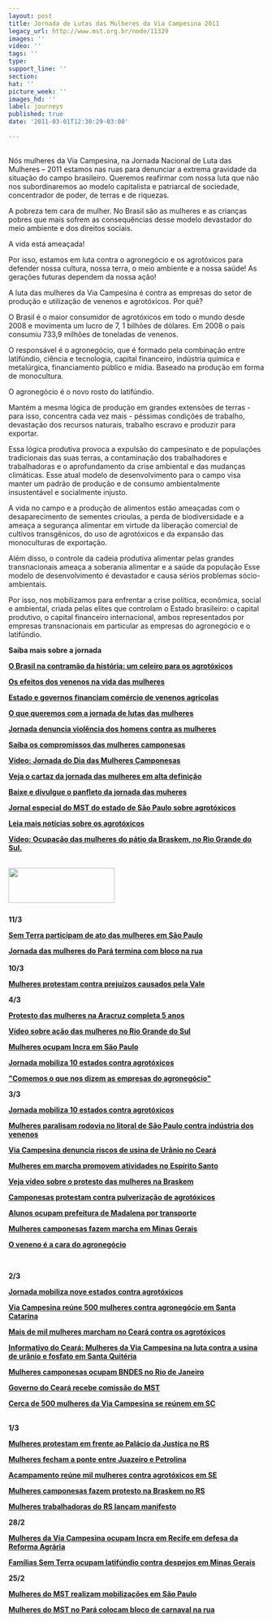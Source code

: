 ```yaml
---
layout: post
title: Jornada de Lutas das Mulheres da Via Campesina 2011
legacy_url: http://www.mst.org.br/node/11329
images: ''
video: ''
tags: ''
type: 
support_line: ''
section: 
hat: ''
picture_week: ''
images_hd: ''
label: journeys
published: true
date: '2011-03-01T12:30:29-03:00'

---
```

<p><meta http-equiv="CONTENT-TYPE" content="text/html; charset=utf-8"><title></title><meta name="GENERATOR" content="BrOffice.org 3.2  (Win32)"><style type="text/css">
	<!--
		@page { margin: 2cm }
		P { margin-bottom: 0.21cm }
	-->
	</style></p><p class="western" style="margin-bottom: 0cm;"><br>Nós mulheres da Via Campesina, na Jornada Nacional de Luta das Mulheres – 2011 estamos nas ruas para denunciar a extrema gravidade da situação do campo brasileiro. Queremos reafirmar com nossa luta que não nos subordinaremos ao modelo capitalista e patriarcal de sociedade, concentrador de poder, de terras e de riquezas.</p><p class="western" style="margin-bottom: 0cm;">A pobreza tem cara de  mulher. No Brasil são as mulheres e as crianças pobres que mais sofrem  as consequências desse modelo devastador do meio ambiente e dos direitos  sociais.</p><p class="western" style="margin-bottom: 0cm;">A vida está  ameaçada!</p><p class="western" style="margin-bottom: 0cm;">Por isso,  estamos em luta contra o agronegócio e os agrotóxicos para defender  nossa cultura, nossa terra, o meio ambiente e a nossa saúde! As gerações  futuras dependem da nossa ação!</p><p class="western" style="margin-bottom: 0cm;">A luta das mulheres da Via Campesina é contra as  empresas do setor de produção e utilização de venenos e agrotóxicos. Por  quê?</p><p class="western" style="margin-bottom: 0cm;">O Brasil é  o maior consumidor de agrotóxicos em todo o mundo desde 2008 e  movimenta um lucro de 7, 1 bilhões de dólares. Em 2008 o país consumiu  733,9 milhões de toneladas de venenos.</p><p class="western" style="margin-bottom: 0cm;">O responsável é o agronegócio, que é formado pela combinação entre latifúndio, ciência e tecnologia, capital financeiro, indústria química e metalúrgica, financiamento público e mídia. Baseado na produção em forma de monocultura.</p><p class="western" style="margin-bottom: 0cm;">O agronegócio é o novo rosto do latifúndio.</p><p class="western" style="margin-bottom: 0cm;">Mantém a mesma lógica de produção em grandes extensões de terras - para isso, concentra cada vez mais - péssimas condições de trabalho, devastação dos recursos naturais, trabalho escravo e produzir para exportar.</p><p class="western" style="margin-bottom: 0cm;">Essa lógica produtiva provoca a expulsão do campesinato e de populações tradicionais das suas terras, a contaminação dos trabalhadores e trabalhadoras e o aprofundamento da crise ambiental e das mudanças climáticas. Esse atual modelo de desenvolvimento para o campo visa manter um padrão de produção e de consumo ambientalmente insustentável e socialmente injusto.</p><p class="western" style="margin-bottom: 0cm;">A vida no campo e a produção de alimentos estão ameaçadas com o desaparecimento de sementes crioulas, a perda de biodiversidade e a ameaça a segurança alimentar em virtude da liberação comercial de cultivos transgênicos, do uso de agrotóxicos e da expansão das monoculturas de exportação.</p><p class="western" style="margin-bottom: 0cm;">Além disso, o controle da cadeia produtiva alimentar pelas grandes transnacionais ameaça a soberania alimentar e a saúde da população Esse modelo de desenvolvimento é devastador e causa sérios problemas sócio-ambientais.<b><br></b></p><p class="western" style="margin-bottom: 0cm;">Por isso, nos mobilizamos para enfrentar a crise política, econômica,  social e ambiental, criada pelas elites que controlam o Estado  brasileiro: o capital produtivo, o capital financeiro internacional,  ambos representados por empresas transnacionais em particular as  empresas do agronegócio e o latifúndio.</p><p class="western" style="margin-bottom: 0cm;"><strong>Saiba mais sobre a jornada</strong></p><p class="western" style="margin-bottom: 0cm;"><strong><a href="http://www.mst.org.br/O-Brasil-na-contramao-da-historia-um-celeiro-para-os-agrotoxicos" target="_self"><strong>O Brasil na contramão da história: um celeiro  para os agrotóxicos </strong></a></strong></p><p class="western" style="margin-bottom: 0cm;"><a target="_self" href="http://www.mst.org.br/Os-efeitos-dos-venenos-na-vida-das-mulheres"><strong>Os  efeitos dos venenos na vida das mulheres </strong></a></p><p class="western" style="margin-bottom: 0cm;"><strong><a target="_self" href="http://www.mst.org.br/Estado-e-governos-financiam-comercio-de-venenos-agricolas"><strong>Estado  e governos financiam comércio de venenos agrícolas </strong></a></strong></p><p class="western" style="margin-bottom: 0cm;"><strong><a href="http://www.mst.org.br/O-que-queremos-com-a-jornada-de-luta-das-mulheres-de-2011" target="_self">O que queremos com a jornada de lutas das mulheres</a></strong></p><p class="western" style="margin-bottom: 0cm;"><a href="http://www.mst.org.br/jornada-2011-Violencia-contra-a-mulher" target="_self"><strong>Jornada denuncia violência dos homens contra as mulheres </strong></a></p><p class="western" style="margin-bottom: 0cm;"><strong><a href="http://www.mst.org.br/Saiba-os-compromissos-das-mulheres-camponesas" target="_self">Saiba os compromissos das mulheres camponesas </a><br></strong></p><p class="western" style="margin-bottom: 0cm;"><a target="_self" href="http://www.mst.org.br/Nossas-lutas-Jornada-das-Mulheres-Camponesas%20"><strong>Vídeo: Jornada do Dia das Mulheres Camponesas</strong></a></p><p class="western" style="margin-bottom: 0cm;"><a href="http://www.mst.org.br/Veja-o-cartaz-da-jornada-das-mulheres-em-alta-definicao" target="_blank"><strong>Veja o cartaz da jornada das mulheres em alta definição </strong></a></p><p class="western" style="margin-bottom: 0cm;"><a target="_blank" href="http://www.mst.org.br/sites/default/files/Panfleto_Mulheres_Nacional_20112.pdf"><strong>Baixe e divulgue o panfleto da jornada das muheres</strong></a></p><p class="western" style="margin-bottom: 0cm;"><a target="_blank" href="http://www.mst.org.br/sites/default/files/JST%20SP%20Agrotoxicos.pdf"><strong>Jornal especial do MST do estado de São Paulo sobre agrotóxicos</strong></a></p><p class="western" style="margin-bottom: 0cm;"><strong><a href="http://www.mst.org.br/taxonomy/term/551" target="_self">Leia mais notícias sobre os agrotóxicos</a></strong></p><p class="western" style="margin-bottom: 0cm;"><a href="http://www.youtube.com/watch?v=1UInX-irEJc" target="_blank"><strong>Vídeo: Ocupação das mulheres do pátio da Braskem, no Rio Grande do Sul.</strong></a><strong><br><br></strong></p><p class="western" style="margin-bottom: 0cm;">&nbsp;&nbsp;<img style="width: 209px; height: 69px;" src="http://www.mst.org.br/sites/default/files/images/Brasil02.jpg" alt="" align="left"></p><p class="western" style="margin-bottom: 0cm;">&nbsp;</p><p class="western" style="margin-bottom: 0cm;">&nbsp;</p><p class="western" style="margin-bottom: 0cm;"><strong>11/3</strong></p><p class="western" style="margin-bottom: 0cm;"><a href="http://www.mst.org.br/node/11389"><strong>Sem Terra participam de ato das mulheres em São Paulo</strong></a></p><p class="western" style="margin-bottom: 0cm;"><a href="http://www.mst.org.br/node/11391"><strong>Jornada das mulheres do Pará termina com bloco na rua</strong></a><br><br><strong>10/3</strong></p><p class="western" style="margin-bottom: 0cm;"><a href="http://www.mst.org.br/node/11379"><strong>Mulheres protestam contra prejuízos causados pela Vale</strong></a></p><p class="western" style="margin-bottom: 0cm;"><strong>4/3</strong></p><p class="western" style="margin-bottom: 0cm;"><a href="http://www.mst.org.br/Protesto-das-mulheres-na-Aracruz-completa-5-anos"><strong>Protesto das mulheres na Aracruz completa 5 anos</strong></a></p><p class="western" style="margin-bottom: 0cm;"><strong><span class="field-content"><a href="../../../../../node/11378">Vídeo sobre ação das mulheres no  Rio Grande do Sul</a></span></strong><strong><br></strong></p><p class="western" style="margin-bottom: 0cm;"><strong><span class="field-content"><a href="../../../../../node/11377">Mulheres ocupam Incra em São  Paulo</a></span></strong><strong><br></strong></p><p class="western" style="margin-bottom: 0cm;"><strong><span class="field-content"><a href="../../../../../balanco-jornada-das-mulheres-2011">Jornada  mobiliza 10 estados contra agrotóxicos</a></span></strong><strong><br></strong></p><p class="western" style="margin-bottom: 0cm;"><strong><span class="field-content"><a href="../../../../../node/11376">"Comemos o que nos dizem as  empresas do agronegócio"</a></span></strong></p><p class="western" style="margin-bottom: 0cm;"><strong>3/3</strong></p><p class="western" style="margin-bottom: 0cm;"><a target="_self" href="http://www.mst.org.br/balanco-jornada-das-mulheres-2011"><strong>Jornada mobiliza 10 estados contra agrotóxicos </strong></a></p><p class="western" style="margin-bottom: 0cm;"><a target="_self" href="http://www.mst.org.br/Mulheres-paralisam-rodovia-no-litoral-de-Sao-Paulo"><strong>Mulheres paralisam rodovia no litoral de São Paulo contra indústria dos venenos</strong></a></p><p class="western" style="margin-bottom: 0cm;"><a target="_self" href="http://www.mst.org.br/Via-Campesina-denuncia-riscos-de-usina-de-Uranio-no-Ceara"><strong>Via Campesina denuncia riscos de usina de Urânio no Ceará</strong></a></p><p class="western" style="margin-bottom: 0cm;"><a target="_self" href="http://www.mst.org.br/Marcha-de%20mulheres-promove-atividades-no-Espirito-Santo"><strong>Mulheres em marcha promovem atividades no Espírito Santo</strong></a></p><p class="western" style="margin-bottom: 0cm;"><strong><span class="field-content"><a href="../../../../../Veja-video-sobre-o-protesto-das-mulheres-na-Braskem">Veja  vídeo sobre o protesto das mulheres na Braskem</a></span></strong><strong><br></strong></p><p class="western" style="margin-bottom: 0cm;"><strong><span class="field-content"><a href="../../../../../Camponesas-protestam-contra-pulverizacao-de-agrotoxicos">Camponesas  protestam contra pulverização de agrotóxicos</a></span></strong><strong><br></strong></p><p class="western" style="margin-bottom: 0cm;"><strong><span class="field-content"><a href="../../../../../node/11365">Alunos ocupam prefeitura de  Madalena por transporte</a></span></strong><strong><br></strong></p><p class="western" style="margin-bottom: 0cm;"><strong><span class="field-content"><a href="../../../../../Mulheres-camponesas-fazem-marcha-em-Minas-Gerais">Mulheres  camponesas fazem marcha em Minas Gerais</a></span></strong><strong><br></strong></p><p class="western" style="margin-bottom: 0cm;"><strong><span class="field-content"><a href="../../../../../O-veneno-e-a-cara-do-agronegocio-jornal-sem-terra-entrevista-marisa">O  veneno é a cara do agronegócio</a></span></strong></p><p class="western" style="margin-bottom: 0cm;">&nbsp;</p><p class="western" style="margin-bottom: 0cm;"><strong>2/3</strong></p><p class="western" style="margin-bottom: 0cm;"><a target="_self" href="http://www.mst.org.br/node/11356"><strong>Jornada mobiliza nove estados contra agrotóxicos</strong></a></p><p class="western" style="margin-bottom: 0cm;"><a target="_self" href="http://www.mst.org.br/Via-Campesina-reune-500-mulheres-contra-agronegocio-em-SC"><strong>Via Campesina reúne 500 mulheres contra agronegócio em Santa Catarina</strong></a></p><p class="western" style="margin-bottom: 0cm;"><a target="_blank" href="http://www.mst.org.br/Mais-de-mil-mulheres-marcham-no-Ceara-contra-os-agrotoxicos"><strong>Mais de mil mulheres marcham no Ceará contra os agrotóxicos</strong></a></p><p class="western" style="margin-bottom: 0cm;"><strong><a target="_blank" href="http://www.mst.org.br/sites/default/files/Informativo%208%20de%20marco%20MST-1.pdf"><strong>Informativo do Ceará:&nbsp;Mulheres da Via Campesina  na luta contra a usina de urânio e fosfato em Santa Quitéria</strong></a></strong></p><p class="western" style="margin-bottom: 0cm;"><a target="_blank" href="http://www.mst.org.br/Mulheres-camponesas-ocupam-BNDES-no-Rio-de-Janeiro"><strong>Mulheres camponesas ocupam BNDES no Rio de Janeiro </strong></a></p><p class="western" style="margin-bottom: 0cm;"><a target="_blank" href="http://www.mst.org.br/node/11353"><strong>Governo do Ceará recebe comissão do MST </strong></a></p><p class="western" style="margin-bottom: 0cm;"><a href="http://www.mst.org.br/node/11354" target="_blank"><strong>Cerca de 500 mulheres da Via Campesina se reúnem em SC </strong></a><br>&nbsp;</p><p class="western" style="margin-bottom: 0cm;"><strong>1/3</strong></p><p class="western" style="margin-bottom: 0cm;"><strong><span class="field-content"><a href="../../../../../Mulheres-protestam-em-frente-ao-Palacio-da-Justica-no-RS">Mulheres  protestam em frente ao Palácio da Justiça no RS</a></span></strong></p><p class="western" style="margin-bottom: 0cm;"><span class="field-content"><a href="../../../../../Mulheres-fecham-a-ponte-entre-Juazeiro-e-Petrolina"><strong>Mulheres  fecham a ponte entre Juazeiro e Petrolina</strong></a></span></p><p class="western" style="margin-bottom: 0cm;"><span class="field-content"><a href="../../../../../Acampamento-reune-mil-mulheres-contra-agrotoxicos-em-Aracaju-SE"><strong>Acampamento  reúne mil mulheres contra agrotóxicos em SE</strong></a></span></p><p class="western" style="margin-bottom: 0cm;"><a href="../../../../../Mulheres-camponesas-fazem-protesto-na-Braskem-no-RS"><strong>Mulheres  camponesas fazem protesto na Braskem no RS</strong></a></p><p class="western" style="margin-bottom: 0cm;"><a href="../../../../../Mulheres-trabalhadoras-do-RS-lancam-manifesto"><strong>Mulheres  trabalhadoras do RS lançam manifesto</strong></a></p><p class="western" style="margin-bottom: 0cm;"><strong>28/2</strong></p><p class="western" style="margin-bottom: 0cm;"><strong><span class="field-content"><a href="../../../../../Mulheres-da-Via-Campesina-ocupam-Incra-em-Recife-em-defesa-da-Reforma-Agraria%20">Mulheres  da Via Campesina ocupam Incra em Recife em defesa da Reforma Agrária</a></span></strong></p><p class="western" style="margin-bottom: 0cm;"><strong><span class="field-content"><a href="../../../../../Trabalhadores-rurais-ocupam-latifundio-em-Minas-Gerais">Famílias  Sem Terra ocupam latifúndio contra despejos em Minas Gerais</a></span></strong></p><p class="western" style="margin-bottom: 0cm;"><strong>25/2</strong></p><p class="western" style="margin-bottom: 0cm;"><a target="_blank" href="http://www.mst.org.br/node/11316"><strong>Mulheres do MST realizam mobilizações em São Paulo </strong></a></p><p><a target="_self" href="http://www.mst.org.br/node/11303"><strong>Mulheres do MST no Pará colocam bloco de carnaval na rua</strong></a></p>
